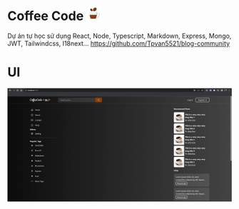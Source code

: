 # Coffee Code <img src="https://github.com/Tpvan5521/blog-community/blob/master/assets/icons/coffee.png?raw=true" width="32">

Dự án tự học sử dụng React, Node, Typescript, Markdown, Express, Mongo, JWT, Tailwindcss, I18next...
https://github.com/Tpvan5521/blog-community

# UI

<img src="https://github.com/Tpvan5521/blog-community/blob/master/assets/imgs/homepage.png?raw=true">
